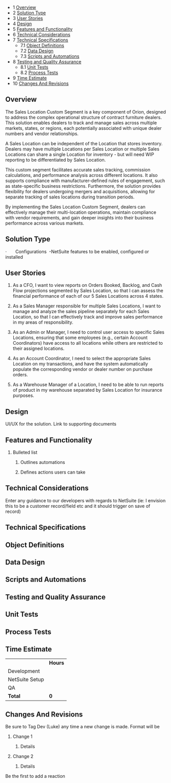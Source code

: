 - 1 [Overview](#Overview)
- 2 [Solution Type](#Solution-Type)
- 3 [User Stories](#User-Stories)
- 4 [Design](#Design)
- 5 [Features and Functionality](#Features-and-Functionality)
- 6 [Technical Considerations](#Technical-Considerations)
- 7 [Technical Specifications](#Technical-Specifications)
    - 7.1 [Object Definitions](#Object-Definitions)
    - 7.2 [Data Design](#Data-Design)
    - 7.3 [Scripts and Automations](#Scripts-and-Automations)
- 8 [Testing and Quality Assurance](#Testing-and-Quality-Assurance)
    - 8.1 [Unit Tests](#Unit-Tests)
    - 8.2 [Process Tests](#Process-Tests)
- 9 [Time Estimate](#Time-Estimate)
- 10 [Changes And Revisions](#Changes-And-Revisions)

## Overview

The Sales Location Custom Segment is a key component of Orion, designed to address the complex operational structure of contract furniture dealers. This solution enables dealers to track and manage sales across multiple markets, states, or regions, each potentially associated with unique dealer numbers and vendor relationships.

A Sales Location can be independent of the Location that stores inventory. Dealers may have multiple Locations per Sales Location or multiple Sales Locations can share a single Location for inventory - but will need WIP reporting to be differentiated by Sales Location.

This custom segment facilitates accurate sales tracking, commission calculations, and performance analysis across different locations. It also supports compliance with manufacturer-defined rules of engagement, such as state-specific business restrictions. Furthermore, the solution provides flexibility for dealers undergoing mergers and acquisitions, allowing for separate tracking of sales locations during transition periods.

By implementing the Sales Location Custom Segment, dealers can effectively manage their multi-location operations, maintain compliance with vendor requirements, and gain deeper insights into their business performance across various markets.

## Solution Type

·       Configurations  -NetSuite features to be enabled, configured or installed

## User Stories

1. As a CFO, I want to view reports on Orders Booked, Backlog, and Cash Flow projections segmented by Sales Location, so that I can assess the financial performance of each of our 5 Sales Locations across 4 states.
    
2. As a Sales Manager responsible for multiple Sales Locations, I want to manage and analyze the sales pipeline separately for each Sales Location, so that I can effectively track and improve sales performance in my areas of responsibility.
    
3. As an Admin or Manager, I need to control user access to specific Sales Locations, ensuring that some employees (e.g., certain Account Coordinators) have access to all locations while others are restricted to their assigned locations.
    
4. As an Account Coordinator, I need to select the appropriate Sales Location on my transactions, and have the system automatically populate the corresponding vendor or dealer number on purchase orders.
    
5. As a Warehouse Manager of a Location, I need to be able to run reports of product in my warehouse separated by Sales Location for insurance purposes.
    

## Design

UI/UX for the solution. Link to supporting documents

## Features and Functionality

1. Bulleted list
    
    1. Outlines automations
        
    2. Defines actions users can take
        

## Technical Considerations

Enter any guidance to our developers with regards to NetSuite (ie: I envision this to be a customer record/field etc and it should trigger on save of record)

## Technical Specifications

## Object Definitions

## Data Design

## Scripts and Automations

## Testing and Quality Assurance

## Unit Tests

## Process Tests

## Time Estimate

|   |   |
|---|---|
||**Hours**|
|Development||
|NetSuite Setup||
|QA||
|**Total**|**0**|

## Changes And Revisions

Be sure to Tag Dev (Luke) any time a new change is made. Format will be

1. Change 1
    
    1. Details
        
2. Change 2
    
    1. Details
        

Be the first to add a reaction